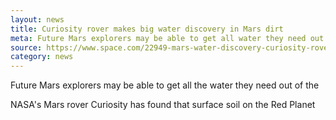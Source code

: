 ```yaml
---
layout: news
title: Curiosity rover makes big water discovery in Mars dirt
meta: Future Mars explorers may be able to get all water they need out of
source: https://www.space.com/22949-mars-water-discovery-curiosity-rover.html
category: news
---
```


Future Mars explorers may be able to get all the water they need out of the

NASA's Mars rover Curiosity has found that surface soil on the Red Planet
